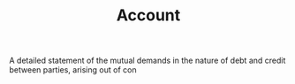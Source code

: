 ---
title: Account
letter: A
permalink: "/definitions/account.html"
body: A detailed statement of the mutual demands in the nature of debt and credit
  between parties, arising out of con
published_at: '2018-07-07'
source: Black's Law Dictionary
layout: post
---
